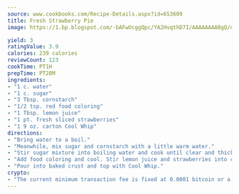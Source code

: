 ```yaml
---
source: www.cookbooks.com/Recipe-Details.aspx?id=653609
title: Fresh Strawberry Pie
image: https://1.bp.blogspot.com/-bAFwUcggQpc/YA2HvqthD7I/AAAAAAAABgQ/dGGityjUeSk5WIgvhJroHVt7XYoXF2qygCLcBGAsYHQ/s320/10.png

yield: 3
ratingValue: 3.9
calories: 239 calories
reviewCount: 123
cookTime: PT1H
prepTime: PT28M
ingredients:
- "1 c. water"
- "1 c. sugar"
- "3 Tbsp. cornstarch"
- "1/2 tsp. red food coloring"
- "1 Tbsp. lemon juice"
- "1 pt. fresh sliced strawberries"
- "1 9 oz. carton Cool Whip"
directions:
- "Bring water to a boil."
- "Meanwhile, mix sugar and cornstarch with a little warm water."
- "Stir sugar mixture into boiling water and cook until clear and thickened."
- "Add food coloring and cool. Stir lemon juice and strawberries into cooled mixture."
- "Pour into baked crust and top with Cool Whip."
crypto:
- "The current minimum transaction fee is fixed at 0.0001 bitcoin or a tenth of a millibitcoin per kilobyte, recently decreased from one millibitcoin."
---
```

